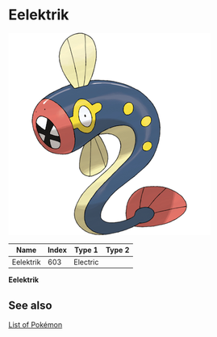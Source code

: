 # Eelektrik


![Eelektrik](images/603.png)

| **Name** | **Index** | **Type 1** | **Type 2** |
|----|----|----|----|
| Eelektrik | 603 | Electric  |  |

**Eelektrik** 

## See also

[List of Pokémon](../pokemon.md)
